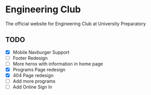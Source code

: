 # Engineering Club

The official website for Engineering Club at University Preparatory

## TODO

- [x] Mobile Navburger Support
- [ ] Footer Redesign
- [ ] More heros with information in home page
- [x] Programs Page redesign
- [x] 404 Page redesign
- [ ] Add more programs
- [ ] Add Online Sign In
